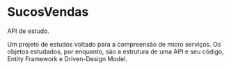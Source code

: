 # SucosVendas
API de estudo.

Um projeto de estudos voltado para a compreensão de micro serviços. Os objetos estudados, por enquanto, são a estrutura de uma API e seu código, Entity Framework e
Driven-Design Model.
